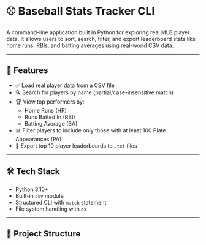 # ⚾ Baseball Stats Tracker CLI

A command-line application built in Python for exploring real MLB player data. It allows users to sort, search, filter, and export leaderboard stats like home runs, RBIs, and batting averages using real-world CSV data.

---

## 🚀 Features

- ✅ Load real player data from a CSV file
- 🔍 Search for players by name (partial/case-insensitive match)
- 🏆 View top performers by:
  - Home Runs (HR)
  - Runs Batted In (RBI)
  - Batting Average (BA)
- 📊 Filter players to include only those with at least 100 Plate Appearances (PA)
- 📝 Export top 10 player leaderboards to `.txt` files

---

## 🛠 Tech Stack

- Python 3.10+
- Built-in `csv` module
- Structured CLI with `match` statement
- File system handling with `os`

---

## 📁 Project Structure


